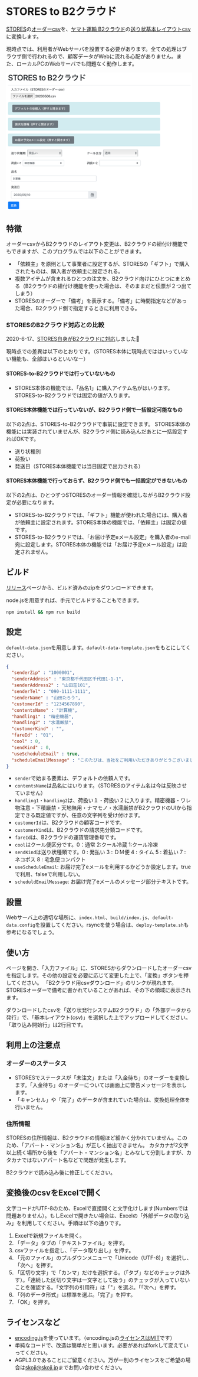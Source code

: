 # STORES to B2クラウド

[STORES](https://stores.jp)の[オーダーcsv](https://officialmag.stores.jp/entry/kaigyou/kinou-ordercsv)を、[ヤマト運輸 B2クラウド](http://www.kuronekoyamato.co.jp/ytc/campaign/B2cloud/)の[送り状基本レイアウトcsv](https://bmypage.kuronekoyamato.co.jp/bmypage/pdf//exchange.pdf)に変換します。

現時点では、利用者がWebサーバを設置する必要があります。全ての処理はブラウザ側で行われるので、顧客データがWebに流れる心配がありません。また、ローカルPCのWebサーバでも問題なく動作します。

![](stores-to-b2cloud.png)

## 特徴

オーダーcsvからB2クラウドのレイアウト変更は、B2クラウドの紐付け機能でもできますが、このプログラムでは以下のことができます。

* 「依頼主」を原則として事業者に設定するが、STORESの「ギフト」で購入されたものは、購入者が依頼主に設定される。
* 複数アイテムが含まれるひとつの注文を、B2クラウド向けにひとつにまとめる（B2クラウドの紐付け機能を使った場合は、そのままだと伝票が２つ出てしまう）
* STORESのオーダーで「備考」を表示する。「備考」に時間指定などがあった場合、B2クラウド側で指定するときに利用できる。

### STORESのB2クラウド対応との比較

2020-6-17、[STORES自身がB2クラウドに対応](https://officialmag.stores.jp/entry/kaigyou/kinou-okurijo-yamato)しました👏

現時点での差異は以下のとおりです。（STORES本体に現時点でははいっていない機能も、全部はいるといいなー）

#### STORES-to-B2クラウドでは行っていないもの

* STORES本体の機能では、「品名1」に購入アイテム名がはいります。STORES-to-B2クラウドでは固定の値が入ります。

#### STORES本体機能では行っていないが、B2クラウド側で一括設定可能なもの

以下の2点は、STORES-to-B2クラウドで事前に設定できます。
STORES本体の機能には実装されていませんが、B2クラウド側に読み込んだあとに一括設定すればOKです。

* 送り状種別
* 荷扱い
* 発送日（STORES本体機能では当日固定で出力される）

#### STORES本体機能で行っておらず、B2クラウド側でも一括設定ができないもの

以下の2点は、ひとつずつSTORESのオーダー情報を確認しながらB2クラウド設定が必要になります。

* STORES-to-B2クラウドでは、「ギフト」機能が使われた場合には、購入者が依頼主に設定されます。STORES本体の機能では、「依頼主」は固定の値です。
* STORES-to-B2クラウドでは、「お届け予定eメール設定」を購入者のe-mail宛に設定します。STORES本体の機能では「お届け予定eメール設定」は設定されません。

## ビルド

[リリース](https://github.com/skoji/stores-to-b2cloud/releases)ページから、ビルド済みのzipをダウンロードできます。

node.jsを用意すれば、手元でビルドすることもできます。

``` sh
npm install && npm run build
```

## 設定

`default-data.json`を用意します。`dafault-data-template.json`をもとにしてください。

``` json
{
  "senderZip" : "1000001",
  "senderAddress" : "東京都千代田区千代田1-1-1",
  "senderAddress2" : "山田荘101",
  "senderTel" : "090-1111-1111",
  "senderName" : "山田たろう",
  "customerId" : "1234567890",
  "contentsName" : "計算機",
  "handling1" : "精密機器",
  "handling2" : "水濡厳禁",
  "customerKind" : "",
  "fareId" : "01",
  "cool" : 0,
  "sendKind" : 0,
  "useScheduleEmail" : true,
  "scheduleEmailMessage" : "このたびは、当社をご利用いただきありがとうございました。\n今回ご注文頂きました商品を本日クロネコヤマトで発送いたしました。"
}
```

* `sender`で始まる要素は、デフォルトの依頼人です。
* `contentsName`は品名にはいります。（STORESのアイテム名は今は反映させていません）
* `handling1`・`handling2`は、荷扱い１・荷扱い２に入ります。精密機器・ワレ物注意・下積厳禁・天地無用・ナマモノ・水濡厳禁がB2クラウドのUIから指定できる既定値ですが、任意の文字列を受け付けます。
* `customerId`は、B2クラウドの顧客コードです。
* `customerKind`は、B2クラウドの請求先分類コードです。
* `fareId`は、B2クラウドの運賃管理番号です。
* `cool`はクール便区分です。0：通常 2:クール冷蔵 1:クール冷凍
* `sendKind`は送り状種類です。0 : 発払い 3 : ＤＭ便 4 : タイム 5 : 着払い 7 : ネコポス 8 : 宅急便コンパクト
* `useScheduleEmail`: お届け完了eメールを利用するかどうか設定します。trueで利用、falseで利用しない。
* `scheduldEmailMessage`: お届け完了eメールのメッセージ部分テキストです。

## 設置

Webサーバ上の適切な場所に、`index.html`、`build/index.js`、`default-data.config`を設置してください。rsyncを使う場合は、`deploy-template.sh`も参考になるでしょう。

## 使い方

ページを開き、「入力ファイル」に、STORESからダウンロードしたオーダーcsvを指定します。その他の設定を必要に応じて変更した上で、「変換」ボタンを押してください。
「B2クラウド用csvダウンロード」のリンクが現れます。STORESオーダーで備考に書かれていることがあれば、その下の領域に表示されます。

ダウンロードしたcsvを「送り状発行システムB2クラウド」の「外部データから発行」で、「基本レイアウト(csv)」を選択した上でアップロードしてください。
「取り込み開始行」は2行目です。

## 利用上の注意点

### オーダーのステータス

* STORESでステータスが「未注文」または「入金待ち」のオーダーを変換します。「入金待ち」のオーダーについては画面上に警告メッセージを表示します。
* 「キャンセル」や「完了」のデータが含まれていた場合は、変換処理全体を行いません。

### 住所情報

STORESの住所情報は、B2クラウドの情報ほど細かく分かれていません。このため、「アパート・マンション名」が正しく抽出できません。
カタカナが2文字以上続く場所から後を「アパート・マンション名」とみなして分割しますが、カタカナではないアパート名などで問題が発生します。

B2クラウドで読み込み後に修正してください。

## 変換後のcsvをExcelで開く

文字コードがUTF-8のため、Excelで直接開くと文字化けします(Numbersでは問題ありません）。もしExcelで開きたい場合は、Excelの「外部データの取り込み」を利用してください。手順は以下の通りです。

1. Excelで新規ファイルを開く。
2. 「データ」タブの「テキストファイル」を押す。
3. csvファイルを指定し、「データ取り出し」を押す。
4. 「元のファイル」のプルダウンメニューで「Unicode（UTF-8)」を選択し、「次へ」を押す。
5. 「区切り文字」で「カンマ」だけを選択する。（「タブ」などのチェックは外す）。「連続した区切り文字は一文字として扱う」のチェックが入っていないことを確認する。「文字列の引用符」は「"」を選ぶ。「「次へ」を押す。
6. 「列のデータ形式」は標準を選ぶ。「完了」を押す。
7. 「OK」を押す。

## ライセンスなど

* [encoding.js](https://github.com/polygonplanet/encoding.js/)を使っています。（encoding.jsの[ライセンスはMIT](https://github.com/polygonplanet/encoding.js/blob/master/LICENSE)です）
* 単純なコードで、改造は簡単だと思います。必要があればforkして変えていってください。
* AGPL3.0であることにご留意ください。万が一別のライセンスをご希望の場合は[skoji@skoji.jp](mailto:skoji@skoji.jp)までお問い合わせください。




